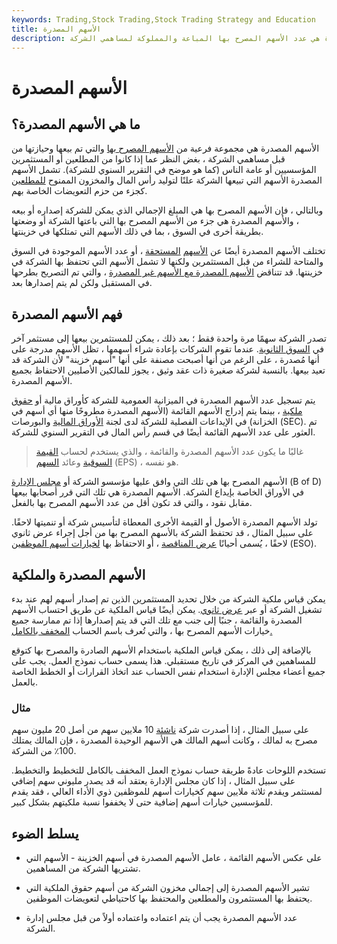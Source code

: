 ```yaml
---
keywords: Trading,Stock Trading,Stock Trading Strategy and Education
title: الأسهم المصدرة
description: الأسهم المصدرة هي عدد الأسهم المصرح بها المباعة والمملوكة لمساهمي الشركة.
---
```


# الأسهم المصدرة
## ما هي الأسهم المصدرة؟

الأسهم المصدرة هي مجموعة فرعية من [الأسهم المصرح بها](/authorizedstock) والتي تم بيعها وحيازتها من قبل مساهمي الشركة ، بغض النظر عما إذا كانوا من المطلعين أو المستثمرين المؤسسيين أو عامة الناس (كما هو موضح في التقرير السنوي للشركة). تشمل الأسهم المصدرة الأسهم التي تبيعها الشركة علنًا لتوليد رأس المال والمخزون الممنوح [للمطلعين](/insider) كجزء من حزم التعويضات الخاصة بهم.

وبالتالي ، فإن الأسهم المصرح بها هي المبلغ الإجمالي الذي يمكن للشركة إصداره أو بيعه ، والأسهم المصدرة هي جزء من الأسهم المصرح بها التي باعتها الشركة أو وضعتها بطريقة أخرى في السوق ، بما في ذلك الأسهم التي تمتلكها في خزينتها.

تختلف الأسهم المصدرة أيضًا عن [الأسهم](/outstandingshares) [المستحقة](/outstandingshares) ، أو عدد الأسهم الموجودة في السوق والمتاحة للشراء من قبل المستثمرين ولكنها لا تشمل الأسهم التي تحتفظ بها الشركة في خزينتها. قد تتناقض [الأسهم المصدرة مع الأسهم غير المصدرة](/unissuedstock) ، والتي تم التصريح بطرحها في المستقبل ولكن لم يتم إصدارها بعد.

## فهم الأسهم المصدرة

تصدر الشركة سهمًا مرة واحدة فقط ؛ بعد ذلك ، يمكن للمستثمرين بيعها إلى مستثمر آخر في [السوق الثانوية](/secondarymarket). عندما تقوم الشركات بإعادة شراء أسهمها ، تظل الأسهم مدرجة على أنها مُصدرة ، على الرغم من أنها أصبحت مصنفة على أنها "أسهم خزينة" لأن الشركة قد تعيد بيعها. بالنسبة لشركة صغيرة ذات عقد وثيق ، يجوز للمالكين الأصليين الاحتفاظ بجميع الأسهم المصدرة.

يتم تسجيل عدد الأسهم المصدرة في الميزانية العمومية للشركة كأوراق مالية أو [حقوق ملكية](/shareholdersequity) ، بينما يتم إدراج الأسهم القائمة (الأسهم المصدرة مطروحًا منها أي أسهم في الخزانة) في الإيداعات الفصلية للشركة لدى لجنة [الأوراق المالية](/sec) والبورصات (SEC). تم العثور على عدد الأسهم القائمة أيضًا في قسم رأس المال في التقرير السنوي للشركة.

> غالبًا ما يكون عدد الأسهم المصدرة والقائمة ، والذي يستخدم لحساب [القيمة السوقية](/marketcapitalization) وعائد [السهم](/eps) (EPS) ، هو نفسه.

>

الأسهم المصرح بها هي تلك التي وافق عليها مؤسسو الشركة أو [مجلس الإدارة](/boardofdirectors) (B of D) في الأوراق الخاصة بإيداع الشركة. الأسهم المصدرة هي تلك التي قرر أصحابها بيعها مقابل نقود ، والتي قد تكون أقل من عدد الأسهم المصرح بها بالفعل.

تولد الأسهم المصدرة الأصول أو القيمة الأخرى المعطاة لتأسيس شركة أو تنميتها لاحقًا. على سبيل المثال ، قد تحتفظ الشركة بالأسهم المصرح بها من أجل إجراء عرض ثانوي لاحقًا ، يُسمى أحيانًا [عرض المناقصة](/tenderoffer) ، أو الاحتفاظ بها [لخيارات أسهم الموظفين](/eso) (ESO).

## الأسهم المصدرة والملكية

يمكن قياس ملكية الشركة من خلال تحديد المستثمرين الذين تم إصدار أسهم لهم عند بدء تشغيل الشركة أو عبر [عرض ثانوي](/secondaryoffering). يمكن أيضًا قياس الملكية عن طريق احتساب الأسهم المصدرة والقائمة ، جنبًا إلى جنب مع تلك التي قد يتم إصدارها إذا تم ممارسة جميع خيارات الأسهم المصرح بها ، والتي تُعرف باسم الحساب [المخفف بالكامل.](/fullydilutedshares)

بالإضافة إلى ذلك ، يمكن قياس الملكية باستخدام الأسهم الصادرة والمصرح بها كتوقع للمساهمين في المركز في تاريخ مستقبلي. هذا يسمى حساب نموذج العمل. يجب على جميع أعضاء مجلس الإدارة استخدام نفس الحساب عند اتخاذ القرارات أو الخطط الخاصة بالعمل.

### مثال

على سبيل المثال ، إذا أصدرت شركة [ناشئة](/startup) 10 ملايين سهم من أصل 20 مليون سهم مصرح به لمالك ، وكانت أسهم المالك هي الأسهم الوحيدة المصدرة ، فإن المالك يمتلك 100٪ من الشركة.

تستخدم اللوحات عادةً طريقة حساب نموذج العمل المخفف بالكامل للتخطيط والتخطيط. على سبيل المثال ، إذا كان مجلس الإدارة يعتقد أنه قد يصدر مليوني سهم إضافي لمستثمر ويقدم ثلاثة ملايين سهم كخيارات أسهم للموظفين ذوي الأداء العالي ، فقد يقدم للمؤسسين خيارات أسهم إضافية حتى لا يخففوا نسبة ملكيتهم بشكل كبير.

## يسلط الضوء

- على عكس الأسهم القائمة ، عامل الأسهم المصدرة في أسهم الخزينة - الأسهم التي تشتريها الشركة من المساهمين.

- تشير الأسهم المصدرة إلى إجمالي مخزون الشركة من أسهم حقوق الملكية التي يحتفظ بها المستثمرون والمطلعين والمحتفظ بها كاحتياطي لتعويضات الموظفين.

- عدد الأسهم المصدرة يجب أن يتم اعتماده واعتماده أولاً من قبل مجلس إدارة الشركة.

